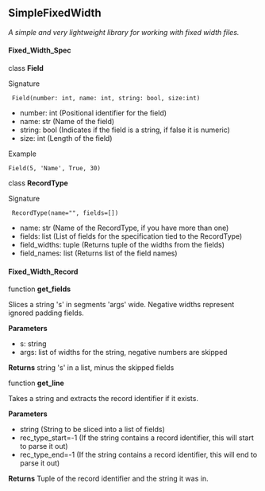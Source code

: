 ## SimpleFixedWidth ##
_A simple and very lightweight library for working with fixed width files._

#### Fixed_Width_Spec ####
class **Field** 

Signature 

` Field(number: int, name: int, string: bool, size:int)`

*  number: int (Positional identifier for the field)
*  name: str (Name of the field)
*  string: bool (Indicates if the field is a string, if false it is numeric)
*  size: int (Length of the field)
  
Example 

`Field(5, 'Name', True, 30)`

class **RecordType** 

Signature 

` RecordType(name="", fields=[])`

*  name: str (Name of the RecordType, if you have more than one)
*  fields: list  (List of fields for the specification tied to the RecordType)
*  field_widths: tuple (Returns tuple of the widths from the fields)
*  field_names: list (Returns list of the field names)

#### Fixed_Width_Record ####
function **get_fields**
    
Slices a string 's' in segments 'args' wide. Negative widths represent ignored padding fields.

**Parameters**
*  s: string
*  args: list of widths for the string, negative numbers are skipped

**Returns** string 's' in a list, minus the skipped fields

function **get_line**

Takes a string and extracts the record identifier if it exists.  

**Parameters**

*  string (String to be sliced into a list of fields)
*  rec_type_start=-1 (If the string contains a record identifier, this will start to parse it out)
*  rec_type_end=-1 (If the string contains a record identifier, this will end to parse it out)

**Returns** 
Tuple of the record identifier and the string it was in.